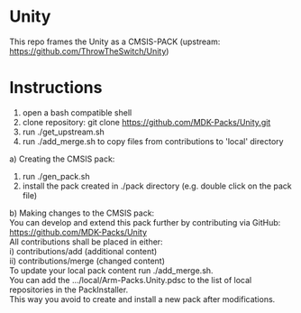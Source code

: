 # Unity
This repo frames the Unity as a CMSIS-PACK (upstream: https://github.com/ThrowTheSwitch/Unity)

# Instructions
1) open a bash compatible shell
2) clone repository: git clone https://github.com/MDK-Packs/Unity.git
3) run ./get_upstream.sh
4) run ./add_merge.sh to copy files from contributions to 'local' directory

a) Creating the CMSIS pack:
   1) run ./gen_pack.sh
   2) install the pack created in ./pack directory (e.g. double click on the pack file)

b) Making changes to the CMSIS pack:  
   You can develop and extend this pack further by contributing via GitHub:  
   https://github.com/MDK-Packs/Unity  
   All contributions shall be placed in either:  
   i)  contributions/add (additional content)  
   ii) contributions/merge (changed content)  
   To update your local pack content run ./add_merge.sh.  
   You can add the .../local/Arm-Packs.Unity.pdsc to the list of local repositories in the PackInstaller.  
   This way you avoid to create and install a new pack after modifications.
